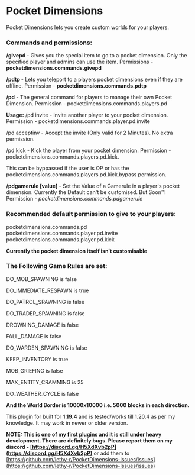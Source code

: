 # Pocket Dimensions
Pocket Dimensions lets you create custom worlds for your players.
### Commands and permissions:
**/givepd <playername>** - Gives you the special item to go to a pocket dimension. Only the specified player and admins can use the item. Permissions - **pocketdimensions.commands.givepd**

**/pdtp <playername>** - Lets you teleport to a players pocket dimensions even if they are offline. Permission - **pocketdimensions.commands.pdtp**

**/pd** - The general command for players to manage their own Pocket Dimension. Permission - pocketdimensions.commands.players.pd

**Usage:**
/pd invite <playername> - Invite another player to your pocket dimension. Permission - pocketdimensions.commands.player.pd.invite

/pd acceptinv - Accept the invite (Only valid for 2 Minutes). No extra permission.

/pd kick <player> - Kick the player from your pocket dimension. Permission - pocketdimensions.commands.players.pd.kick.

This can be byppassed if the user is OP or has the pocketdimensions.commands.players.pd.kick.bypass permission.

**/pdgamerule <playername> <gamerule> \[value\]** - Set the Value of a Gamerule in a player's pocket dimension. Currently the Default can't be customised. But Soon™! Permission - *pocketdimensions.commands.pdgamerule*

### **Recommended default permission to give to your players:**
pocketdimensions.commands.pd
pocketdimensions.commands.player.pd.invite
pocketdimensions.commands.player.pd.kick

**Currently the pocket dimension itself isn't customisable**
### The Following Game Rules are set:
DO_MOB_SPAWNING is false

DO_IMMEDIATE_RESPAWN is true

DO_PATROL_SPAWNING is false

DO_TRADER_SPAWNING is false

DROWNING_DAMAGE is false

FALL_DAMAGE is false

DO_WARDEN_SPAWNING is false

KEEP_INVENTORY is true

MOB_GRIEFING is false

MAX_ENTITY_CRAMMING is 25

DO_WEATHER_CYCLE is false


**And the World Border is 10000x10000 i.e. 5000 blocks in each direction.**

This plugin for built for **1.19.4** and is tested/works till 1.20.4 as per my knowledge. It may work in newer or older version.

**NOTE: This is one of my first plugins and it is still under heavy development. There are definitely bugs. Please report them on my discord - [https://discord.gg/H5XdXvb2pP](https://discord.gg/H5XdXvb2pP)** or add them to [https://github.com/lethy-r/PocketDimensions-Issues/issues](https://github.com/lethy-r/PocketDimensions-Issues/issues)
